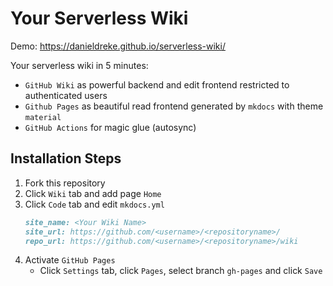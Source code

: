 # Your Serverless Wiki

Demo: https://danieldreke.github.io/serverless-wiki/

Your serverless wiki in 5 minutes:
- `GitHub Wiki` as powerful backend and edit frontend restricted to authenticated users
- `Github Pages` as beautiful read frontend generated by `mkdocs` with theme `material`
- `GitHub Actions` for magic glue (autosync)

## Installation Steps

1. Fork this repository
2. Click `Wiki` tab and add page `Home`
3. Click `Code` tab and edit `mkdocs.yml`
   ```md
   site_name: <Your Wiki Name>
   site_url: https://github.com/<username>/<repositoryname>/
   repo_url: https://github.com/<username>/<repositoryname>/wiki
   ```
5. Activate `GitHub Pages`
   - Click `Settings` tab, click `Pages`, select branch `gh-pages` and click `Save`
